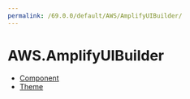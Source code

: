 ```yaml
---
permalink: /69.0.0/default/AWS/AmplifyUIBuilder/
---
```


# AWS.AmplifyUIBuilder



* [Component](Component.md)
* [Theme](Theme.md)